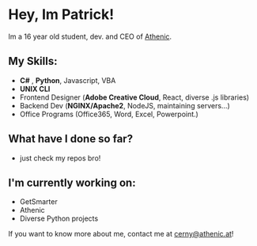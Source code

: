 
# Hey, Im Patrick!
Im a 16 year old student, dev. and CEO of [Athenic](https://athenic.at).

## My Skills:
  - **C#** , **Python**, Javascript, VBA
  - **UNIX CLI**
  - Frontend Designer (**Adobe Creative Cloud**, React, diverse .js libraries)
  - Backend Dev (**NGINX/Apache2**, NodeJS, maintaining servers...)
  - Office Programs (Office365, Word, Excel, Powerpoint.)
  
## What have I done so far?
  - just check my repos bro!
  
  
## I'm currently working on:
  - GetSmarter
  - Athenic
  - Diverse Python projects
  
  
If you want to know more about me, contact me at cerny@athenic.at!

